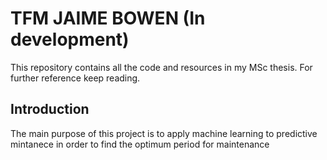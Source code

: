 # TFM JAIME BOWEN (In development)
This repository contains all the code and resources in my MSc thesis. For further reference
keep reading.
## Introduction
The main purpose of this project is to apply machine learning to predictive mintanece
in order to find the optimum period for maintenance
